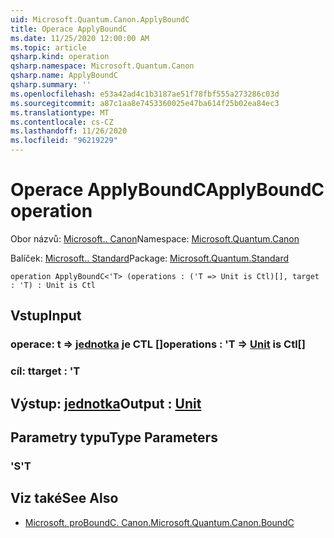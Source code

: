 ```yaml
---
uid: Microsoft.Quantum.Canon.ApplyBoundC
title: Operace ApplyBoundC
ms.date: 11/25/2020 12:00:00 AM
ms.topic: article
qsharp.kind: operation
qsharp.namespace: Microsoft.Quantum.Canon
qsharp.name: ApplyBoundC
qsharp.summary: ''
ms.openlocfilehash: e53a42ad4c1b3187ae51f78fbf555a273286c03d
ms.sourcegitcommit: a87c1aa8e7453360025e47ba614f25b02ea84ec3
ms.translationtype: MT
ms.contentlocale: cs-CZ
ms.lasthandoff: 11/26/2020
ms.locfileid: "96219229"
---
```

# <a name="applyboundc-operation"></a><span data-ttu-id="280ac-102">Operace ApplyBoundC</span><span class="sxs-lookup"><span data-stu-id="280ac-102">ApplyBoundC operation</span></span>

<span data-ttu-id="280ac-103">Obor názvů: [Microsoft.. Canon](xref:Microsoft.Quantum.Canon)</span><span class="sxs-lookup"><span data-stu-id="280ac-103">Namespace: [Microsoft.Quantum.Canon](xref:Microsoft.Quantum.Canon)</span></span>

<span data-ttu-id="280ac-104">Balíček: [Microsoft.. Standard](https://nuget.org/packages/Microsoft.Quantum.Standard)</span><span class="sxs-lookup"><span data-stu-id="280ac-104">Package: [Microsoft.Quantum.Standard](https://nuget.org/packages/Microsoft.Quantum.Standard)</span></span>




```qsharp
operation ApplyBoundC<'T> (operations : ('T => Unit is Ctl)[], target : 'T) : Unit is Ctl
```


## <a name="input"></a><span data-ttu-id="280ac-105">Vstup</span><span class="sxs-lookup"><span data-stu-id="280ac-105">Input</span></span>

### <a name="operations--t--unit--is-ctl"></a><span data-ttu-id="280ac-106">operace: t => [jednotka](xref:microsoft.quantum.lang-ref.unit)  je CTL []</span><span class="sxs-lookup"><span data-stu-id="280ac-106">operations : 'T => [Unit](xref:microsoft.quantum.lang-ref.unit)  is Ctl[]</span></span>




### <a name="target--t"></a><span data-ttu-id="280ac-107">cíl: t</span><span class="sxs-lookup"><span data-stu-id="280ac-107">target : 'T</span></span>





## <a name="output--unit"></a><span data-ttu-id="280ac-108">Výstup: [jednotka](xref:microsoft.quantum.lang-ref.unit)</span><span class="sxs-lookup"><span data-stu-id="280ac-108">Output : [Unit](xref:microsoft.quantum.lang-ref.unit)</span></span>



## <a name="type-parameters"></a><span data-ttu-id="280ac-109">Parametry typu</span><span class="sxs-lookup"><span data-stu-id="280ac-109">Type Parameters</span></span>

### <a name="t"></a><span data-ttu-id="280ac-110">'S</span><span class="sxs-lookup"><span data-stu-id="280ac-110">'T</span></span>



## <a name="see-also"></a><span data-ttu-id="280ac-111">Viz také</span><span class="sxs-lookup"><span data-stu-id="280ac-111">See Also</span></span>

- [<span data-ttu-id="280ac-112">Microsoft. proBoundC. Canon.</span><span class="sxs-lookup"><span data-stu-id="280ac-112">Microsoft.Quantum.Canon.BoundC</span></span>](xref:Microsoft.Quantum.Canon.BoundC)
